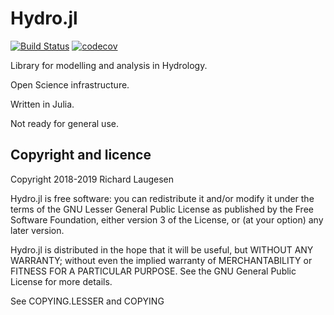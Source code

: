 # Hydro.jl

[![Build Status](https://travis-ci.org/tinyrock/hydro.jl.svg?branch=master)](https://travis-ci.org/tinyrock/hydro.jl)
[![codecov](https://codecov.io/gh/tinyrock/hydro.jl/branch/master/graph/badge.svg)](https://codecov.io/gh/tinyrock/hydro.jl)

Library for modelling and analysis in Hydrology.

Open Science infrastructure.

Written in Julia.

Not ready for general use.

## Copyright and licence

Copyright 2018-2019 Richard Laugesen

Hydro.jl is free software: you can redistribute it and/or modify
it under the terms of the GNU Lesser General Public License as published by
the Free Software Foundation, either version 3 of the License, or
(at your option) any later version.

Hydro.jl is distributed in the hope that it will be useful,
but WITHOUT ANY WARRANTY; without even the implied warranty of
MERCHANTABILITY or FITNESS FOR A PARTICULAR PURPOSE.  See the
GNU General Public License for more details.

See COPYING.LESSER and COPYING
